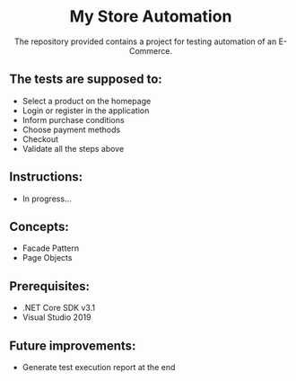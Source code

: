 <h1 align="center">My Store Automation </h1>
<p align="center">The repository provided contains a project for testing automation of an E-Commerce.</p>

## The tests are supposed to:
- Select a product on the homepage
- Login or register in the application
- Inform purchase conditions
- Choose payment methods
- Checkout
- Validate all the steps above

## Instructions:
- In progress...

## Concepts:
- Facade Pattern
- Page Objects

## Prerequisites:
- .NET Core SDK v3.1
- Visual Studio 2019

## Future improvements:
- Generate test execution report at the end